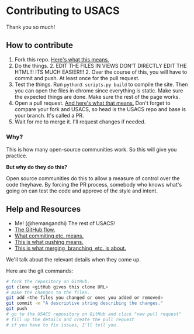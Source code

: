 # Contributing to USACS

Thank you so much!

## How to contribute

1. Fork this repo. [Here's what this means.](https://help.github.com/articles/fork-a-repo/)
1. Do the things.
    2. EDIT THE FILES IN VIEWS DON'T DIRECTLY EDIT THE HTML!!! ITS MUCH EASIER!!!
    2. Over the course of this, you will have to commit and push.
       At least once for the pull request.
1. Test the things. Run `python3 scripts.py build` to compile the site.
   Then you can open the files in chrome since everything is static.
   Make sure the expected things are done. Make sure the rest of the page works.
1. Open a pull request. [And here's what that means.](https://help.github.com/articles/about-pull-requests/) Don't forget to compare your fork and USACS, so
   head is the USACS repo and base is your branch. It's called a PR.
1. Wait for me to merge it. I'll request changes if needed.

### Why?

This is how many open-source communities work. So this will give you practice.

**But why do they do this?**

Open source communities do this to allow a measure of control over the code theyhave.
By forcing the PR process, somebody who knows what's going on can test the code
and approve of the style and intent.

## Help and Resources

- Me! (@hemangandhi) The rest of USACS!
- [The GitHub flow.](https://guides.github.com/introduction/flow/)
- [What commiting etc. means.](https://git-scm.com/book/en/v2/Git-Basics-Recording-Changes-to-the-Repository)
- [This is what pushing means.](https://help.github.com/articles/pushing-to-a-remote/)
- [This is what merging, branching, etc. is about.](https://git-scm.com/book/en/v2/Git-Branching-Basic-Branching-and-Merging)

We'll talk about the relevant details when they come up.

Here are the git commands:
```bash
# fork the repository on GitHub.
git clone <gitHub gives this clone URL>
# make the changes to the files.
git add <the files you changed or ones you added or removed>
git commit -m "A descriptive string describing the changes."
git push
# go to the USACS repository on GitHub and click "new pull request"
# fill up the details and create the pull request
# if you have to fix issues, I'll tell you.
```
